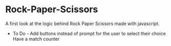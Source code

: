 # Rock-Paper-Scissors
A first look at the logic behind Rock Paper Scissors made with javascript.

- To Do -
Add buttons instead of prompt for the user to select their choice
Have a match counter
